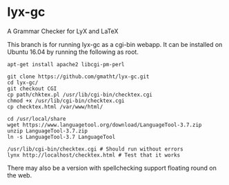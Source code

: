 lyx-gc
======

A Grammar Checker for LyX and LaTeX

This branch is for running lyx-gc as a cgi-bin webapp. It can be installed on Ubuntu 16.04 by running the following as root.

    apt-get install apache2 libcgi-pm-perl

    git clone https://github.com/gmatht/lyx-gc.git
    cd lyx-gc/
    git checkout CGI
    cp path/chktex.pl /usr/lib/cgi-bin/checktex.cgi
    chmod +x /usr/lib/cgi-bin/checktex.cgi
    cp checktex.html /var/www/html/

    cd /usr/local/share
    wget https://www.languagetool.org/download/LanguageTool-3.7.zip
    unzip LanguageTool-3.7.zip
    ln -s LanguageTool-3.7 LanguageTool

    /usr/lib/cgi-bin/checktex.cgi # Should run without errors
    lynx http://localhost/checktex.html # Test that it works

There may also be a version with spellchecking support floating round on the web.
